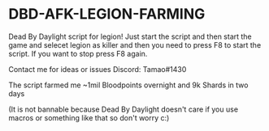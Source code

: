 # DBD-AFK-LEGION-FARMING
Dead By Daylight script for legion! Just start the script and then start the game and selecet legion as killer and 
then you need to press F8 to start the script. If you want to stop press F8 again. 

Contact me for ideas or issues Discord: Tamao#1430

The script farmed me ~1mil Bloodpoints overnight and 9k Shards in two days


(It is not bannable because Dead By Daylight doesn't care if you use macros or something like that so don't worry c:)
